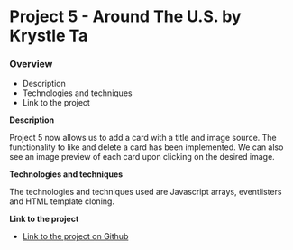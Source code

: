 # Project 5 - Around The U.S. by Krystle Ta

### Overview  

* Description 
* Technologies and techniques  
* Link to the project  
  
**Description**
  
Project 5 now allows us to add a card with a title and image source. The functionality to like and delete a card has been implemented. We can also see an image preview of each card upon clicking on the desired image.

**Technologies and  techniques**  
  
The technologies and techniques used are Javascript arrays, eventlisters and HTML template cloning.

  
**Link to the project**  
  
* [Link to the project on Github](https://krystleta.github.io/se_project_aroundtheus/index.html)  

  
